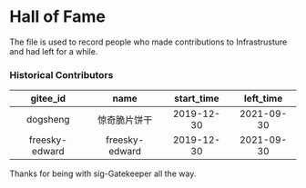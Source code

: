 # Hall of Fame

The file is used to record people who made contributions to Infrastrusture and had left for a while.

### Historical Contributors
| gitee_id | name | start_time | left_time |
| :---: | :---: | :---: | :---: |
| dogsheng | 惊奇脆片饼干 | 2019-12-30 | 2021-09-30 |
| freesky-edward | freesky-edward | 2019-12-30 | 2021-09-30 |

Thanks for being with sig-Gatekeeper all the way.
